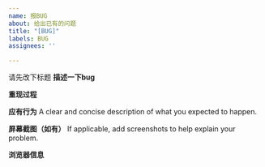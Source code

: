 ```yaml
---
name: 报BUG
about: 给出已有的问题
title: "[BUG]"
labels: BUG
assignees: ''

---
```


请先改下标题
**描述一下bug**


**重现过程**


**应有行为**
A clear and concise description of what you expected to happen.

**屏幕截图（如有）**
If applicable, add screenshots to help explain your problem.

**浏览器信息**
